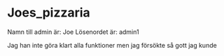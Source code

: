 # Joes_pizzaria

Namn till admin är: Joe
Lösenordet är: admin1

Jag han inte göra klart alla funktioner men jag försökte så gott jag kunde
